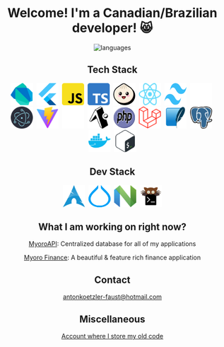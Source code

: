 <h1 align='center'>Welcome! I'm a Canadian/Brazilian developer! 😸</h1>

<p align='center'>
  <img
    src='https://github-readme-stats.vercel.app/api/top-langs/?username=antonkoetzler&theme=tokyonight&show_icons=true&hide_border=false&layout=compact'
    alt='languages'
  />
</p>

<h2 align='center'>Tech Stack</h2>
<p align='center'>
  <img src='images/dart.svg' width=50 height=50 alt='Dart' title='Dart' />&nbsp;
  <img src='images/flutter.svg' width=50 height=50 alt='Flutter' title='Flutter' />&nbsp;
  <img src='images/javascript.png' width=50 height=50 alt='JavaScript' title='JavaScript' />&nbsp;
  <img src='images/typescript.svg' width=50 height=50 alt='TypeScript' title='TypeScript' />&nbsp;
  <img src='images/bun.svg' width=50 height=50 alt='Bun' title='Bun' />&nbsp;
  <img src='images/react.svg' width=50 height=50 alt='React' title='React' />&nbsp;
  <img src='images/tailwind.svg' width=50 height=50 alt='Tailwind' title='Tailwind' />&nbsp;
  <img src='images/shadcn.svg' width=50 height=50 alt='shadcn' title='shadcn' />&nbsp;
  <img src='images/electron.svg' width=50 height=50 alt='Electron' title='Electron' />&nbsp;
  <img src='images/vite.svg' width=50 height=50 alt='Vite' title='Vite' />&nbsp;
  <img src='images/next.svg' width=50 height=50 alt='Next' alt='Next' />&nbsp;
  <img src='images/expo.svg' width=50 height=50 alt='Expo' title='Expo' />&nbsp;
  <img src='images/php.svg' width=50 height=50 alt='PHP' title='PHP' />&nbsp;
  <img src='images/laravel.svg' width=50 height=50 alt='Laravel' title='Laravel' />&nbsp;
  <img src='images/sqlite.svg' width=50 height=50 alt='SQLite' title='SQLite' />&nbsp;
  <img src='images/postgres.svg' width=50 height=50 alt='PostgreSQL' title='PostgreSQL' />&nbsp;
  <img src='images/docker.svg' width=50 height=50 alt='Docker' title='Docker' />&nbsp;
  <img src='images/bash.svg' width=50 height=50 alt='Bash' title='Bash' />
</p>

<h2 align='center'>Dev Stack</h2>
<p align='center'>
  <img src='images/arch.svg' width=50 height=50 alt='Arch' title='Arch' />&nbsp;
  <img src='images/hyprland.svg' width=50 height=50 alt='Hyprland' title='Hyprland' />&nbsp;
  <img src='images/neovim.svg' width=50 height=50 alt='Neovim' title='Neovim' />&nbsp;
  <img src='images/kitty.png' width=50 height=50 alt='Kitty' title='Kitty' />
</p>

<h2 align='center'>What I am working on right now?</h2>
<p align='center'><a href='https://github.com/antonkoetzler/myoro_api'>MyoroAPI</a>: Centralized database for all of my applications</p>
<p align='center'><a href='https://github.com/antonkoetzler/MyoroFinance'>Myoro Finance</a>: A beautiful & feature rich finance application</p>

<h2 align='center'>Contact</h2>
<p align='center'><a href='mailto:antonkoetzler-faust@hotmail.com'>antonkoetzler-faust@hotmail.com</a></p>

<h2 align='center'>Miscellaneous</h2>
<p align='center'><a href='https://github.com/antonkoetzler-archive' align='center'>Account where I store my old code</a></p>

